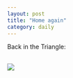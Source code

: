 ```yaml
---
layout: post
title: "Home again"
category: daily
---
```

Back in the Triangle:
<p></p>

<img src="{{ ASSET_PATH }}/images/home.jpg" style="display: block; margin-left: 0px; margin-right: auto; margin-top: 30px;">
